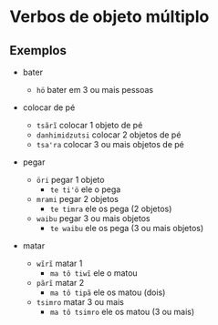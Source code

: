 # Verbos de objeto múltiplo

## Exemplos

- bater
  - `hö` bater em 3 ou mais pessoas
- colocar de pé
  - `tsãrĩ` colocar 1 objeto de pé
  - `danhimidzutsi` colocar 2 objetos de pé
  - `tsaꞌra` colocar 3 ou mais objetos de pé

- pegar
  - `öri` pegar 1 objeto
    - `te tiꞌö` ele o pega
  - `mrami` pegar 2 objetos
    - `te timra` ele os pega (2 objetos)
  - `waibu` pegar 3 ou mais objetos
    - `te waibu` ele os pega (3 ou mais objetos)
- matar
  - `wĩrĩ` matar 1
    - `ma tô tiwĩ` ele o matou
  - `pãrĩ` matar 2
    - `ma tô tipã` ele os matou (dois)
  - `tsimro` matar 3 ou mais
    - `ma tô tsimro` ele os matou (3 ou mais)
